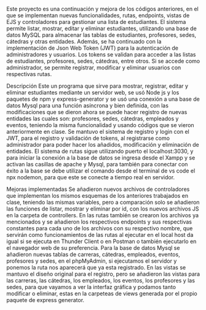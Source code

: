 Este proyecto es una continuación y mejora de los códigos anteriores, en el que se implementan nuevas funcionalidades, rutas, endpoints, vistas de EJS y controladores para gestionar una lista de estudiantes. El sistema permite listar, mostrar, editar y eliminar estudiantes, utilizando una base de datos MySQL para almacenar las tablas de estudiantes, profesores, sedes, cátedras y otras entidades. Además, se ha continuado con la implementación de Json Web Token (JWT) para la autenticación de administradores y usuarios. Los tokens se validan para acceder a las listas de estudiantes, profesores, sedes, cátedras, entre otros. Si se accede como administrador, se permite registrar, modificar y eliminar usuarios con respectivas rutas.

Descripción
Este un programa que sirve para mostrar, registrar, editar y eliminar estudiantes mediante un servidor web, se usó Node js y los paquetes de npm y express-generator y se usó una conexión a una base de datos Mysql para una función asíncrona y bien definida, con las modificaciones que se dieron ahora se puede hacer registro de nuevas entidades las cuales son: profesores, sedes, cátedras, empleados y eventos, teniendo la misma funcionalidad y usando códigos que se vieron anteriormente en clase.
Se mantuvo el sistema de registro y login con el JWT, para el registro y validación de tokens, al registrarse como administrador para poder hacer los añadidos, modificación y eliminación de entidades.
El sistema de rutas sigue utilizando puerto el localhost:3030, y para iniciar la conexión a la base de datos se ingresa desde el Xampp y se activan las casillas de apache y Mysql, para también para conectar con éxito a la base se debe utilizar el comando desde el terminal de vs code el npx nodemon, para que este se conecte a tiempo real en servidor.

Mejoras implementadas
Se añadieron nuevos archivos de controladores que implementan los mismos esquemas de los anteriores trabajados en clase, teniendo las mismas variables, pero a comparación solo se añadieron las funciones de listar, mostrar y eliminar por id, con los nuevos archivos JS en la carpeta de controllers.
En las rutas también se crearon los archivos ya mencionados y se añadieron los respectivos endpoints y sus respectivas constantes para cada uno de los archivos con su respectivo nombre, que servirán como funcionamientos de las rutas al ejecutar en el local host da igual si se ejecuta en Thunder Client o en Postman o también ejecutarlo en el navegador web de su preferencia.
Para la base de datos Mysql se añadieron nuevas tablas de carreras, cátedras, empleados, eventos, profesores y sedes, en el phpMyAdmin, si ejecutamos el servidor y ponemos la ruta nos aparecerá que ya esta registrado.
En las vistas se mantuvo el diseño original para el registro, pero se añadieron las vistas para las carreras, las cátedras, los empleados, los eventos, los profesores y las sedes, para que vayamos a ver la interfaz gráfica y podamos tanto  modificar o eliminar, estas en la carpeteas de views generada por el propio paquete de express generator.
